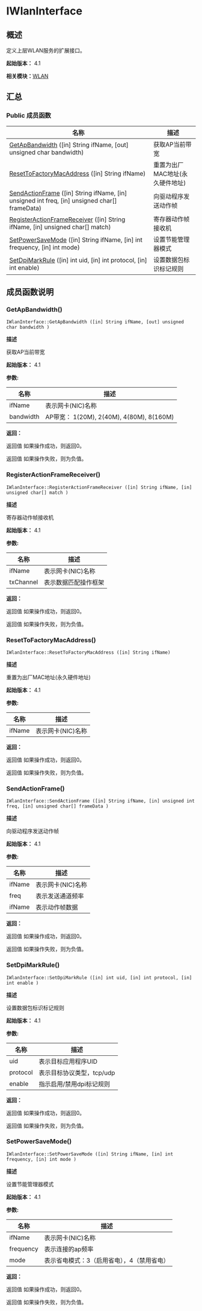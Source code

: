 # IWlanInterface


## 概述

定义上层WLAN服务的扩展接口。

**起始版本：** 4.1

**相关模块：**[WLAN](_w_l_a_n_v12.md)


## 汇总


### Public 成员函数

| 名称 | 描述 | 
| -------- | -------- |
| [GetApBandwidth](#getapbandwidth) ([in] String ifName, [out] unsigned char bandwidth) | 获取AP当前带宽 | 
| [ResetToFactoryMacAddress](#resettofactorymacaddress) ([in] String ifName) | 重置为出厂MAC地址(永久硬件地址) | 
| [SendActionFrame](#sendactionframe) ([in] String ifName, [in] unsigned int freq, [in] unsigned char[] frameData) | 向驱动程序发送动作帧 | 
| [RegisterActionFrameReceiver](#registeractionframereceiver) ([in] String ifName, [in] unsigned char[] match) | 寄存器动作帧接收机 | 
| [SetPowerSaveMode](#setpowersavemode) ([in] String ifName, [in] int frequency, [in] int mode) | 设置节能管理器模式 | 
| [SetDpiMarkRule](#setdpimarkrule) ([in] int uid, [in] int protocol, [in] int enable) | 设置数据包标识标记规则 | 


## 成员函数说明


### GetApBandwidth()

```
IWlanInterface::GetApBandwidth ([in] String ifName, [out] unsigned char bandwidth )
```

**描述**

获取AP当前带宽

**起始版本：** 4.1

**参数:**

| 名称 | 描述 | 
| -------- | -------- |
| ifName | 表示网卡(NIC)名称 | 
| bandwidth | AP带宽： 1(20M), 2(40M), 4(80M), 8(160M) | 

**返回：**

返回值 如果操作成功，则返回0。

返回值 如果操作失败，则为负值。


### RegisterActionFrameReceiver()

```
IWlanInterface::RegisterActionFrameReceiver ([in] String ifName, [in] unsigned char[] match )
```

**描述**

寄存器动作帧接收机

**起始版本：** 4.1

**参数:**

| 名称 | 描述 | 
| -------- | -------- |
| ifName | 表示网卡(NIC)名称 | 
| txChannel | 表示数据匹配操作框架 | 

**返回：**

返回值 如果操作成功，则返回0。

返回值 如果操作失败，则为负值。


### ResetToFactoryMacAddress()

```
IWlanInterface::ResetToFactoryMacAddress ([in] String ifName)
```

**描述**

重置为出厂MAC地址(永久硬件地址)

**起始版本：** 4.1

**参数:**

| 名称 | 描述 | 
| -------- | -------- |
| ifName | 表示网卡(NIC)名称 | 

**返回：**

返回值 如果操作成功，则返回0。

返回值 如果操作失败，则为负值。


### SendActionFrame()

```
IWlanInterface::SendActionFrame ([in] String ifName, [in] unsigned int freq, [in] unsigned char[] frameData )
```

**描述**

向驱动程序发送动作帧

**起始版本：** 4.1

**参数:**

| 名称 | 描述 | 
| -------- | -------- |
| ifName | 表示网卡(NIC)名称 | 
| freq | 表示发送通道频率 | 
| ifName | 表示动作帧数据 | 

**返回：**

返回值 如果操作成功，则返回0。

返回值 如果操作失败，则为负值。


### SetDpiMarkRule()

```
IWlanInterface::SetDpiMarkRule ([in] int uid, [in] int protocol, [in] int enable )
```

**描述**

设置数据包标识标记规则

**起始版本：** 4.1

**参数:**

| 名称 | 描述 | 
| -------- | -------- |
| uid | 表示目标应用程序UID | 
| protocol | 表示目标协议类型，tcp/udp | 
| enable | 指示启用/禁用dpi标记规则 | 

**返回：**

返回值 如果操作成功，则返回0。

返回值 如果操作失败，则为负值。


### SetPowerSaveMode()

```
IWlanInterface::SetPowerSaveMode ([in] String ifName, [in] int frequency, [in] int mode )
```

**描述**

设置节能管理器模式

**起始版本：** 4.1

**参数:**

| 名称 | 描述 | 
| -------- | -------- |
| ifName | 表示网卡(NIC)名称 | 
| frequency | 表示连接的ap频率 | 
| mode | 表示省电模式：3（启用省电），4（禁用省电） | 

**返回：**

返回值 如果操作成功，则返回0。

返回值 如果操作失败，则为负值。
